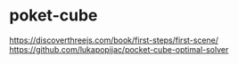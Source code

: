 # poket-cube

https://discoverthreejs.com/book/first-steps/first-scene/
https://github.com/lukapopijac/pocket-cube-optimal-solver